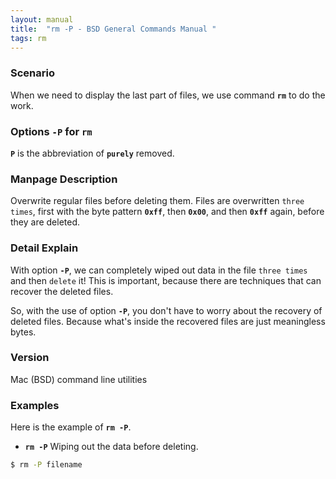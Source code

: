 ```yaml
---
layout: manual
title:  "rm -P - BSD General Commands Manual "
tags: rm
---
```


### Scenario
When we need to display the last part of files, we use command __`rm`__ to do the work.

### Options `-P` for `rm` 
__`P`__ is the abbreviation of __`purely`__ removed.

### Manpage Description
Overwrite regular files before deleting them.  Files are overwritten `three times`, first with the byte pattern __`0xff`__, then __`0x00`__, and then __`0xff`__ again, before they are deleted.

### Detail Explain
With option __`-P`__, we can completely wiped out data in the file `three times` and then `delete` it! This is important, because there are techniques that can recover the deleted files. 

So, with the use of option __`-P`__, you don't have to worry about the recovery of deleted files. Because what's inside the recovered files are just meaningless bytes.  


### Version
Mac (BSD) command line utilities

### Examples
Here is the example of __`rm -P`__.

- __`rm -P`__ Wiping out the data before deleting.

```bash
$ rm -P filename
```

